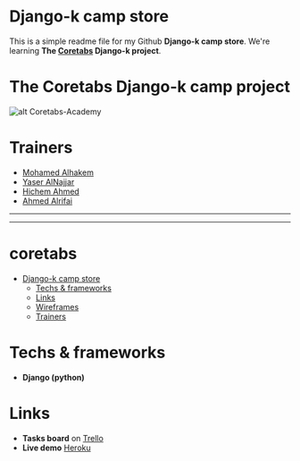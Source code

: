 # Django-k camp store

This is a simple readme file for my Github **Django-k camp store**.
We're learning **The [Coretabs](https://coretabs.net/k-camps/django/) Django-k project**.

# The Coretabs Django-k camp project
![alt Coretabs-Academy](https://media-exp1.licdn.com/dms/image/C4D0BAQH0C9ax2ov8Qw/company-logo_200_200/0?e=2159024400&v=beta&t=giAScg5zoHFOQkmky7j3dROYsVuQMK_LA9X7lYns4HM)

# Trainers
* [Mohamed Alhakem](https://forums.coretabs.net/u/alhakem/summary)
* [Yaser AlNajjar](https://forums.coretabs.net/u/yaseralnajjar/summary)
* [Hichem Ahmed](https://forums.coretabs.net/u/hichem2h/summary)
* [Ahmed Alrifai](https://forums.coretabs.net/u/ahmedalrifai/summary)

***
***

# coretabs

- [Django-k camp store](#django-k-camp-store)
  - [Techs & frameworks](#techs--frameworks)
  - [Links](#links)
  - [Wireframes](#wireframes)
  - [Trainers](#trainers)

# Techs & frameworks

* **Django (python)**

# Links

* **Tasks board** on [Trello](https://trello.com/b/O4aczsZZ/django-k-camp)
* **Live demo** [Heroku](https://djangokcamp-store.herokuapp.com/products/)
